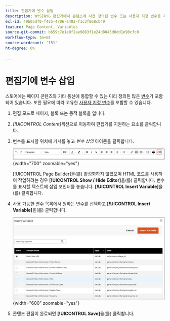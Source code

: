 ```yaml
---
title: 편집기에 변수 삽입
description: WYSIWYG 편집기에서 콘텐츠에 사전 정의된 변수 또는 사용자 지정 변수를 추가합니다.
exl-id: 49b05df0-f425-4706-a402-f1c3f868cb49
feature: Page Content, Variables
source-git-commit: b659c7e1e8f2ae9883f1e24d8045d6dd1e90cfc0
workflow-type: tm+mt
source-wordcount: '151'
ht-degree: 0%

---
```


# 편집기에 변수 삽입

스토어에는 페이지 콘텐츠와 기타 통신에 통합할 수 있는 미리 정의된 많은 [변수](../systems/variables-predefined.md)가 포함되어 있습니다. 또한 필요에 따라 고유한 [사용자 지정 변수](../systems/variables-custom.md)를 포함할 수 있습니다.

1. 편집 모드로 페이지, 블록 또는 동적 블록을 엽니다.

1. _[!UICONTROL Content]_&#x200B;섹션으로 이동하여 편집기를 지원하는 요소를 클릭합니다.

1. 변수를 표시할 위치에 커서를 놓고 _변수 삽입_ 아이콘을 클릭합니다.

   ![편집기 도구 모음 - 변수 삽입](./assets/editor-toolbar-variable-button.png){width="700" zoomable="yes"}

   [!UICONTROL Page Builder]을(를) 활성화하지 않았으며 HTML 코드를 사용하여 작업하려는 경우 **[!UICONTROL Show / Hide Editor]**&#x200B;을(를) 클릭합니다. 변수를 표시할 텍스트에 삽입 포인터를 놓습니다. **[!UICONTROL Insert Variable]**&#x200B;을(를) 클릭합니다.

1. 사용 가능한 변수 목록에서 원하는 변수를 선택하고 **[!UICONTROL Insert Variable]**&#x200B;을(를) 클릭합니다.

   ![변수 페이지 삽입](./assets/content-insert-variable.png){width="600" zoomable="yes"}

1. 콘텐츠 편집이 완료되면 **[!UICONTROL Save]**&#x200B;을(를) 클릭합니다.
